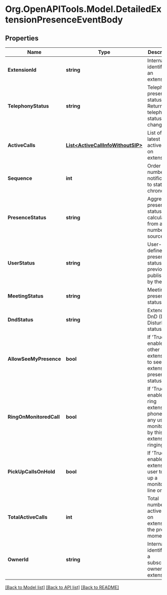 
# Org.OpenAPITools.Model.DetailedExtensionPresenceEventBody

## Properties

Name | Type | Description | Notes
------------ | ------------- | ------------- | -------------
**ExtensionId** | **string** | Internal identifier of an extension | [optional] [default to "~"]
**TelephonyStatus** | **string** | Telephony presence status. Returned if telephony status is changed. | [optional] 
**ActiveCalls** | [**List&lt;ActiveCallInfoWithoutSIP&gt;**](ActiveCallInfoWithoutSIP.md) | List of the latest 7 active calls on extension | [optional] 
**Sequence** | **int** | Order number of a notification to state the chronology | [optional] 
**PresenceStatus** | **string** | Aggregated presence status, calculated from a number of sources | [optional] 
**UserStatus** | **string** | User-defined presence status (as previously published by the user) | [optional] 
**MeetingStatus** | **string** | Meetings presence status | [optional] 
**DndStatus** | **string** | Extended DnD (Do not Disturb) status | [optional] 
**AllowSeeMyPresence** | **bool** | If &#39;True&#39; enables other extensions to see the extension presence status | [optional] 
**RingOnMonitoredCall** | **bool** | If &#39;True&#39; enables to ring extension phone, if any user monitored by this extension is ringing | [optional] 
**PickUpCallsOnHold** | **bool** | If &#39;True&#39; enables the extension user to pick up a monitored line on hold | [optional] 
**TotalActiveCalls** | **int** | Total number of active calls on extension at the present moment | [optional] 
**OwnerId** | **string** | Internal identifier of a subscription owner extension | [optional] 

[[Back to Model list]](../README.md#documentation-for-models)
[[Back to API list]](../README.md#documentation-for-api-endpoints)
[[Back to README]](../README.md)


